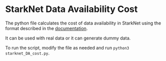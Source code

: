 # StarkNet Data Availability Cost

The python file calculates the cost of data availability in StarkNet using the format described in the [documentation](https://docs.starknet.io/docs/Data%20Availabilty/on-chain-data).

It can be used with real data or it can generate dummy data.

To run the script, modify the file as needed and run `python3 starknet_DA_cost.py`.
